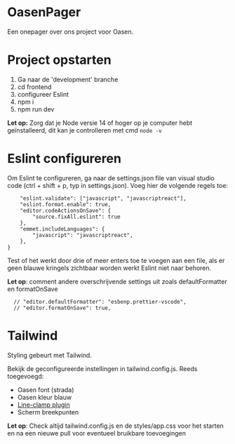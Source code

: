 # OasenPager
Een onepager over ons project voor Oasen.

# Project opstarten
1. Ga naar de 'development' branche
2. cd frontend
3. configureer Eslint
4. npm i
5. npm run dev

**Let op:** Zorg dat je Node versie 14 of hoger op je computer hebt geïnstalleerd, dit kan je controlleren met cmd ```node -v``` 

# Eslint configureren
Om Eslint te configureren, ga naar de settings.json file van visual studio code (ctrl + shift + p, typ in settings.json).
Voeg hier de volgende regels toe:
```{
    "eslint.validate": ["javascript", "javascriptreact"],
    "eslint.format.enable": true,
    "editor.codeActionsOnSave": {
        "source.fixAll.eslint": true
    },
    "emmet.includeLanguages": {
        "javascript": "javascriptreact",
    },
}
```
Test of het werkt door drie of meer enters toe te voegen aan een file, als er geen blauwe kringels zichtbaar worden werkt Eslint niet naar behoren.

**Let op**: comment andere overschrijvende settings uit zoals defaultFormatter en formatOnSave
```
  // "editor.defaultFormatter": "esbenp.prettier-vscode",
  // "editor.formatOnSave": true,
```
# Tailwind
Styling gebeurt met Tailwind.

Bekijk de geconfigureerde instellingen in tailwind.config.js. Reeds toegevoegd:
- Oasen font (strada)
- Oasen kleur blauw
- [Line-clamp plugin](https://github.com/tailwindlabs/tailwindcss-line-clamp)
- Scherm breekpunten

**Let op**: Check altijd tailwind.config.js en de styles/app.css voor het starten en na een nieuwe pull voor eventueel bruikbare toevoegingen

